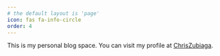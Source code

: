 ```yaml
---
# the default layout is 'page'
icon: fas fa-info-circle
order: 4
---
```


This is my personal blog space. You can visit my profile at [ChrisZubiaga](https://chriszubiaga.github.io/).
